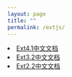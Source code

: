 ```yaml
---
layout: page
title: ""
permalink: /extjs/
---
```

<div class="list-group">
    <li class="list-group-item justify-content-between">
        <a href="/ext4.html">Ext4.1中文文档</a>
    </li>
    <li class="list-group-item justify-content-between">
        <a href="/ext3.html">Ext3.2中文文档</a>
    </li>
    <li class="list-group-item justify-content-between">
        <a href="/ext2.html">Ext2.2中文文档</a>
    </li>
</div>